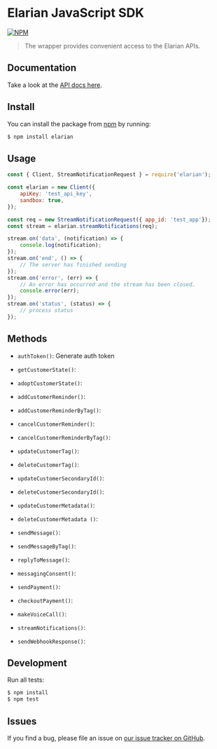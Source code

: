 # Elarian JavaScript SDK

[![NPM](https://nodei.co/npm/elarian.png?downloads=true&downloadRank=true&stars=true)](https://www.npmjs.org/package/elarian)

> The wrapper provides convenient access to the Elarian APIs.

## Documentation

Take a look at the [API docs here](http://docs.elarian.com).


## Install

You can install the package from [npm](https://www.npmjs.com/package/elarian) by running: 

```bash
$ npm install elarian
```

## Usage


```javascript
const { Client, StreamNotificationRequest } = require('elarian');

const elarian = new Client({
    apiKey: 'test_api_key',
    sandbox: true,
});

const req = new StreamNotificationRequest({ app_id: 'test_app'});
const stream = elarian.streamNotifications(req);

stream.on('data', (notification) => {
    console.log(notification);
});
stream.on('end', () => {
    // The server has finished sending
});
stream.on('error', (err) => {
    // An error has occurred and the stream has been closed.
    console.error(err);
});
stream.on('status', (status) => {
    // process status
});

```

## Methods

- `authToken()`: Generate auth token

- `getCustomerState()`:
- `adoptCustomerState()`: 

- `addCustomerReminder()`:
- `addCustomerReminderByTag()`:
- `cancelCustomerReminder()`:
- `cancelCustomerReminderByTag()`:
  
- `updateCustomerTag()`:
- `deleteCustomerTag()`:

- `updateCustomerSecondaryId()`:
- `deleteCustomerSecondaryId()`:

- `updateCustomerMetadata()`:
- `deleteCustomerMetadata ()`:

- `sendMessage()`:
- `sendMessageByTag()`:
- `replyToMessage()`:
- `messagingConsent()`:

- `sendPayment()`:
- `checkoutPayment()`:

- `makeVoiceCall()`:
  
- `streamNotifications()`:
- `sendWebhookResponse()`:


## Development

Run all tests:

```bash
$ npm install
$ npm test
```

## Issues

If you find a bug, please file an issue on [our issue tracker on GitHub](https://github.com/ElarianLtd/javascript-sdk/issues).